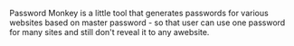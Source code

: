 Password Monkey is a little tool that generates passwords for various websites based on master password - so that user can use one password for many sites and still don't reveal it to any awebsite.